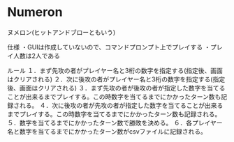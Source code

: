 # Numeron
ヌメロン(ヒットアンドブローともいう)

仕様
・GUIは作成していないので、コマンドプロンプト上でプレイする
・プレイ人数は2人である

ルール
１．まず先攻の者がプレイヤー名と3桁の数字を指定する(指定後、画面はクリアされる)
２．次に後攻の者がプレイヤー名と3桁の数字を指定する(指定後、画面はクリアされる)
３．まず先攻の者が後攻の者が指定した数字を当てることが出来るまでプレイする。この時数字を当てるまでにかかったターン数も記録される。
４．次に後攻の者が先攻の者が指定した数字を当てることが出来るまでプレイする。この時数字を当てるまでにかかったターン数も記録される。
５．数字を当てるまでにかかったターン数で勝敗を決める。
６．各プレイヤー名と数字を当てるまでにかかったターン数がcsvファイルに記録される。
